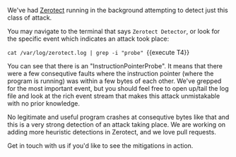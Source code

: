 We've had [Zerotect](https://github.com/polyverse/zerotect) running in the background attempting to detect just this class of attack.

You may navigate to the terminal that says `Zerotect Detector`, or look for the specific event which indicates an attack took place:

`cat /var/log/zerotect.log | grep -i "probe" `{{execute T4}}

You can see that there is an "InstructionPointerProbe". It means that there were a few consequtive faults where the instruction pointer (where the program is running) was within a few bytes of each other. We've grepped for the most important event, but you should feel free to open up/tail the log file and look at the rich event stream that makes this attack unmistakable with no prior knowledge.

No legitimate and useful program crashes at consequtive bytes like that and this is a very strong detection of an attack taking place. We are working on adding more heuristic detections in Zerotect, and we love pull requests.

Get in touch with us if you'd like to see the mitigations in action.
